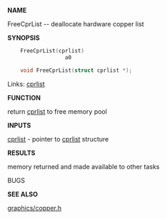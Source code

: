
**NAME**

FreeCprList -- deallocate hardware copper list

**SYNOPSIS**

```c
    FreeCprList(cprlist)
                  a0

    void FreeCprList(struct cprlist *);

```
Links: [cprlist](_OOAD) 

**FUNCTION**

return [cprlist](_OOAD) to free memory pool

**INPUTS**

[cprlist](_OOAD) - pointer to [cprlist](_OOAD) structure

**RESULTS**

memory returned and made available to other tasks

BUGS

**SEE ALSO**

[graphics/copper.h](_OOAD)
